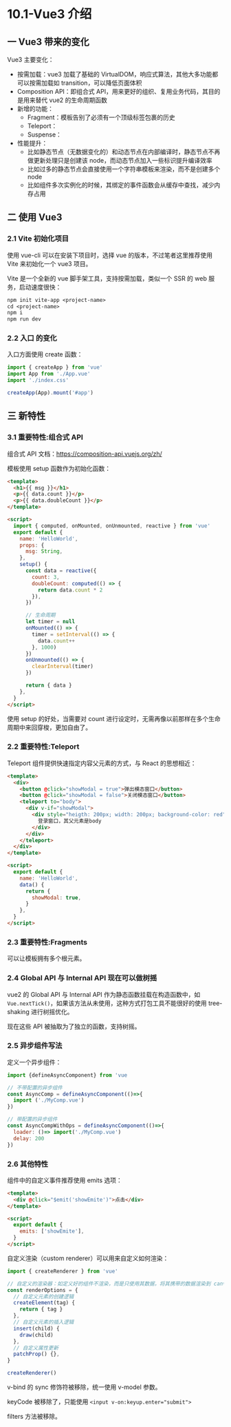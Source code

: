 # 10.1-Vue3 介绍

## 一 Vue3 带来的变化

Vue3 主要变化：

- 按需加载：vue3 加载了基础的 VirtualDOM，响应式算法，其他大多功能都可以按需加载如 transition，可以降低页面体积
- Composition API：即组合式 API，用来更好的组织、复用业务代码，其目的是用来替代 vue2 的生命周期函数
- 新增的功能：
  - Fragment：模板告别了必须有一个顶级标签包裹的历史
  - Teleport：
  - Suspense：
- 性能提升：
  - 比如静态节点（无数据变化的）和动态节点在内部编译时，静态节点不再做更新处理只是创建该 node，而动态节点加入一些标识提升编译效率
  - 比如过多的静态节点会直接使用一个字符串模板来渲染，而不是创建多个 node
  - 比如组件多次实例化的时候，其绑定的事件函数会从缓存中查找，减少内存占用

## 二 使用 Vue3

### 2.1 Vite 初始化项目

使用 vue-cli 可以在安装下项目时，选择 vue 的版本，不过笔者这里推荐使用 Vite 来初始化一个 vue3 项目。

Vite 是一个全新的 vue 脚手架工具，支持按需加载，类似一个 SSR 的 web 服务，启动速度很快：

```txt
npm init vite-app <project-name>
cd <project-name>
npm i
npm run dev
```

### 2.2 入口 的变化

入口方面使用 create 函数：

```js
import { createApp } from 'vue'
import App from './App.vue'
import './index.css'

createApp(App).mount('#app')
```

## 三 新特性

### 3.1 重要特性:组合式 API

组合式 API 文档：<https://composition-api.vuejs.org/zh/>

模板使用 setup 函数作为初始化函数：

```html
<template>
  <h1>{{ msg }}</h1>
  <p>{{ data.count }}</p>
  <p>{{ data.doubleCount }}</p>
</template>

<script>
  import { computed, onMounted, onUnmounted, reactive } from 'vue'
  export default {
    name: 'HelloWorld',
    props: {
      msg: String,
    },
    setup() {
      const data = reactive({
        count: 3,
        doubleCount: computed(() => {
          return data.count * 2
        }),
      })

      // 生命周期
      let timer = null
      onMounted(() => {
        timer = setInterval(() => {
          data.count++
        }, 1000)
      })
      onUnmounted(() => {
        clearInterval(timer)
      })

      return { data }
    },
  }
</script>
```

使用 setup 的好处，当需要对 count 进行设定时，无需再像以前那样在多个生命周期中来回穿梭，更加自由了。

### 2.2 重要特性:Teleport

Teleport 组件提供快速指定内容父元素的方式，与 React 的思想相近：

```html
<template>
  <div>
    <button @click="showModal = true">弹出模态窗口</button>
    <button @click="showModal = false">关闭模态窗口</button>
    <teleport to="body">
      <div v-if="showModal">
        <div style="heigth: 200px; width: 200px; background-color: red">
          登录窗口，其父元素是body
        </div>
      </div>
    </teleport>
  </div>
</template>

<script>
  export default {
    name: 'HelloWorld',
    data() {
      return {
        showModal: true,
      }
    },
  }
</script>
```

### 2.3 重要特性:Fragments

可以让模板拥有多个根元素。

### 2.4 Global API 与 Internal API 现在可以做树摇

vue2 的 Global API 与 Internal API 作为静态函数挂载在构造函数中，如 `Vue.nextTick()`，如果该方法从未使用，这种方式打包工具不能很好的使用 tree-shaking 进行树摇优化。

现在这些 API 被抽取为了独立的函数，支持树摇。

### 2.5 异步组件写法

定义一个异步组件：

```js
import {defineAsyncComponent} from 'vue

// 不带配置的异步组件
const AsyncComp = defineAsyncComponent(()=>{
  import ('./MyComp.vue')
})

// 带配置的异步组件
const AsyncCompWithOps = defineAsyncComponent(()=>{
  loader: ()=> import('./MyComp.vue')
  delay: 200
})
```

### 2.6 其他特性

组件中的自定义事件推荐使用 emits 选项：

```html
<template>
  <div @click="$emit('showEmite')">点击</div>
</template>

<script>
  export default {
    emits: ['showEmite'],
  }
</script>
```

自定义渲染（custom renderer）可以用来自定义如何渲染：

```js
import { createRenderer } from 'vue'

// 自定义的渲染器：如定义好的组件不渲染，而是只使用其数据，将其携带的数据渲染到 canvas 上，这样脱离了 DOM 可以支持跨平台。
const renderOptions = {
  // 自定义元素的创建逻辑
  createElement(tag) {
    return { tag }
  },
  // 自定义元素的插入逻辑
  insert(child) {
    draw(child)
  },
  // 自定义属性更新
  patchProp() {},
}

createRenderer()
```

v-bind 的 sync 修饰符被移除，统一使用 v-model 参数。

keyCode 被移除了，只能使用 `<input v-on:keyup.enter="submit">`

filters 方法被移除。
